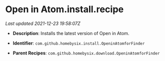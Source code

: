 # Open in Atom.install.recipe

_Last updated 2021-12-23 19:58:07Z_

- **Description**: Installs the latest version of Open in Atom.

- **Identifier**: `com.github.homebysix.install.OpeninAtomforFinder`

- **Parent Recipes**: `com.github.homebysix.download.OpeninAtomforFinder`